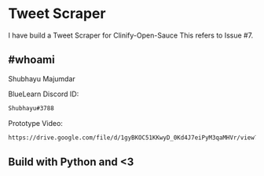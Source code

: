 # Tweet Scraper

I have build a Tweet Scraper for Clinify-Open-Sauce
This refers to Issue #7.

## #whoami

Shubhayu Majumdar

BlueLearn Discord ID:

```bash
Shubhayu#3788
```

Prototype Video:

```bash
https://drive.google.com/file/d/1gyBKOC51KKwyD_0Kd4J7eiPyM3qaMHVr/view?usp=sharing
```

## Build with Python and <3
